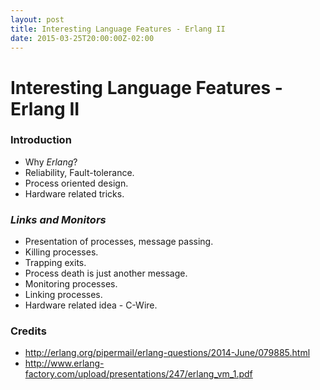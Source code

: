 ```yaml
---
layout: post
title: Interesting Language Features - Erlang II
date: 2015-03-25T20:00:00Z-02:00
---
```


# Interesting Language Features - Erlang II

### Introduction

- Why *Erlang*?
- Reliability, Fault-tolerance.
- Process oriented design.
- Hardware related tricks.

<h3><i>Links and Monitors</i></h3>

- Presentation of processes, message passing.
- Killing processes.
- Trapping exits.
- Process death is just another message.
- Monitoring processes.
- Linking processes.
- Hardware related idea - C-Wire.

### Credits

- http://erlang.org/pipermail/erlang-questions/2014-June/079885.html
- http://www.erlang-factory.com/upload/presentations/247/erlang_vm_1.pdf
